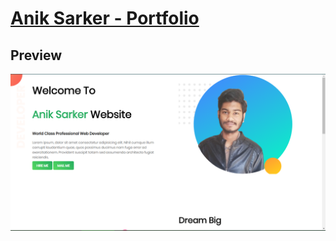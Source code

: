 # [Anik Sarker - Portfolio](https://anik1612.github.io/web-portfolio/)

## Preview

[![Web-Portfolio Preview](images/web-portfolio-1.png)](https://anik1612.github.io/web-portfolio/)